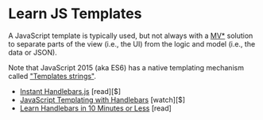 # Learn JS Templates

A JavaScript template is typically used, but not always with a [MV*](http://todomvc.com/) solution to separate parts of the view (i.e., the UI) from the logic and model (i.e., the data or JSON). 

Note that JavaScript 2015 (aka ES6) has a native templating mechanism called ["Templates strings"](https://developer.mozilla.org/en-US/docs/Web/JavaScript/Reference/template_strings).

* [Instant Handlebars.js](http://www.amazon.com/Instant-Handlebars-js-Gabriel-Manricks/dp/1783282657/ref=sr_1_1) [read][$]
* [JavaScript Templating with Handlebars](http://www.pluralsight.com/courses/handlebars-javascript-templating) [watch][$]
* [Learn Handlebars in 10 Minutes or Less](http://tutorialzine.com/2015/01/learn-handlebars-in-10-minutes/) [read]
